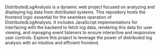 DistributedLogAnalysis is a dynamic web project focused on analyzing and displaying log data from distributed systems. This repository hosts the frontend logic essential for the seamless operation of DistributedLogAnalysis. It includes JavaScript implementations for interfacing with the backend to fetch log data, rendering this data for user viewing, and managing event listeners to ensure interactive and responsive user controls. Explore this project to leverage the power of distributed log analysis with an intuitive and efficient frontend.